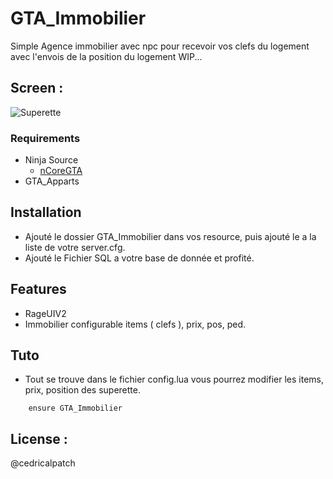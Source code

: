 # GTA_Immobilier
Simple Agence immobilier avec npc pour recevoir vos clefs du logement avec l'envois de la position du logement 
WIP...

## Screen :
![Superette](https://media.discordapp.net/attachments/700050943995281452/833825046560636938/218_20210419194940_1.png?width=948&height=519)


### Requirements
* Ninja Source
  * [nCoreGTA](https://github.com/NinjaSourceV2/nCoreGTA)
* GTA_Apparts


## Installation
- Ajouté le dossier GTA_Immobilier dans vos resource, puis ajouté le a la liste de votre server.cfg.
- Ajouté le Fichier SQL a votre base de donnée et profité.

## Features
- RageUIV2
- Immobilier configurable items ( clefs ), prix, pos, ped.


## Tuto
- Tout se trouve dans le fichier config.lua vous pourrez modifier les items, prix, position des superette.

```
    ensure GTA_Immobilier
```

## License :
@cedricalpatch